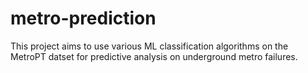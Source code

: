 # metro-prediction
This project aims to use various ML classification algorithms on the MetroPT datset for predictive analysis on underground metro failures.
